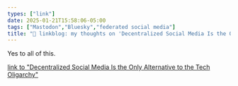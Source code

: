 ```yaml
---
types: ["link"]
date: 2025-01-21T15:58:06-05:00
tags: ["Mastodon","Bluesky","federated social media"]
title: "🔗 linkblog: my thoughts on 'Decentralized Social Media Is the Only Alternative to the Tech Oligarchy'"
---
```

Yes to all of this.

[link to "Decentralized Social Media Is the Only Alternative to the Tech Oligarchy"](https://www.404media.co/decentralized-social-media-is-the-only-alternative-to-the-tech-oligarchy/)
